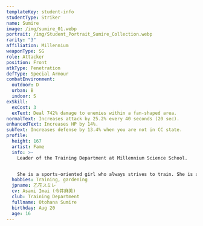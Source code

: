 ```yaml
---
templateKey: student-info
studentType: Striker
name: Sumire
image: /img/sumire_01.webp
portrait: /img/Student_Portrait_Sumire_Collection.webp
rarity: "3"
affiliation: Millennium
weaponType: SG
role: Attacker
position: Front
atkType: Penetration
defType: Special Armour
combatEnvironment:
  outdoor: D
  urban: B
  indoor: S
exSkill:
  exCost: 3
  exText: Deal 742% damage to enemies within a fan-shaped area.
normalText: Increases attack by 25.2% every 40 seconds (20 sec).
enhancedText: Increases HP by 14%.
subText: Increases defense by 13.4% when you are not in CC state.
profile:
  height: 167
  artist: Fame
  info: >-
    Leader of the Training Department at Millennium Science School.


    She is a sports-oriented girl who always strives to train. She is also a brainy girl who believes that all the problems in the world can be solved with muscles and exercise.
  hobbies: Training, gardening
  jpname: 乙花スミレ
  cv: Asami Imai (今井麻美)
  club: Training Department
  fullname: Otohana Sumire
  birthday: Aug 20
  age: 16
---
```

